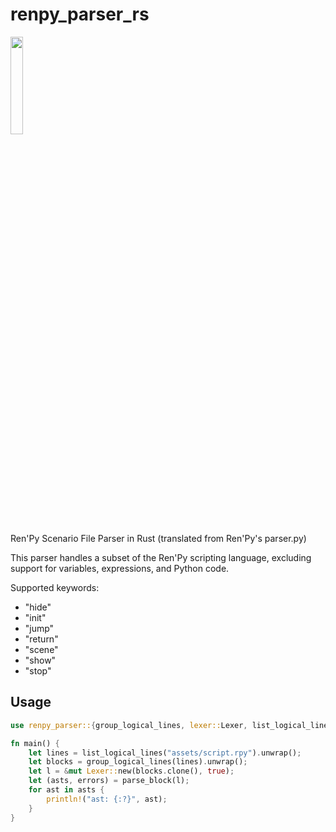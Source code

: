 # renpy_parser_rs

<img src="assets/mascot.jpg" width="20%" />

Ren'Py Scenario File Parser in Rust (translated from Ren'Py's parser.py)

This parser handles a subset of the Ren'Py scripting language, excluding support for variables, expressions, and Python code.

Supported keywords:

- "hide"
- "init"
- "jump"
- "return"
- "scene"
- "show"
- "stop"

## Usage

```rust
use renpy_parser::{group_logical_lines, lexer::Lexer, list_logical_lines, parsers::parse_block};

fn main() {
    let lines = list_logical_lines("assets/script.rpy").unwrap();
    let blocks = group_logical_lines(lines).unwrap();
    let l = &mut Lexer::new(blocks.clone(), true);
    let (asts, errors) = parse_block(l);
    for ast in asts {
        println!("ast: {:?}", ast);
    }
}
```
